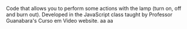 Code that allows you to perform some actions with the lamp (turn on, off and burn out).
Developed in the JavaScript class taught by Professor Guanabara's Curso em Video website.
aa
aa
